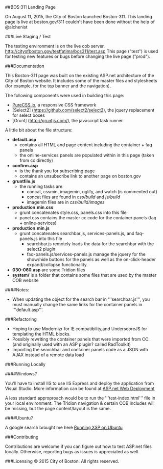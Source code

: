 ##BOS:311 Landing Page

On August 11, 2015, the City of Boston launched Boston-311. 
This landing page is live at boston.gov/311
couldn't have been done without the help of @alchenist

###Live Staging / Test

The testing environment is on the live cob server.
http://cityofboston.gov/testfatima/bos311/test.asp
This page ("test") is used for testing new features or bugs before changing the live page ("prod").

###Documentation

This Boston-311 page was built on the existing ASP.net architecture of the City of Boston website. 
It includes some of the master files and stylesheets (for example, for the top banner and the navigation). 

The following components were used in building this page:

- [PureCSS.io](https://github.com/yahoo/pure/), a responsive CSS framework
- [Select2] (https://github.com/select2/select2), the jquery replacement for select boxes
- [Grunt] (http://gruntjs.com/), the javascript task runner

A little bit about the file structure:
- **default.asp**
  - contains all HTML and page content including the container + faq panels
  - the online-services panels are populated within in this page (taken from cc directly)
- **confirm.asp**
  - is the thank you for subscribing page
  - contains an unsubscribe link to another page on boston.gov
- **gruntfile.js**
  - the running tasks are:
    - concat, cssmin, imagemin, uglify, and watch (is commented out)
    - concat files are found in *css/build* and *js/build*
    - imagemin files are in *css/build/images*
- **production.min.css**
  - grunt concatenates style.css, panels.css into this file
  - panel.css contains the master cc code for the container panels (faq + online-services)
- **production.min.js**
  - grunt concatenates searchbar.js, services-panels.js, and faq-panels.js into this file
    - searchbar.js remotely loads the data for the searchbar with the select2 plugin 
    - faq-panels.js/services-panels.js manage the jquery for the show/hide buttons for the panels as well as the on-click-header expand/collapse functionality.
- **030-060.asp** are some Tridion files
- **system/** is a folder that contains some files that are used by the master COB website

####Notes:

- When updating the object for the search bar in '''searchbar.js''', you must manually change the same links for the container panels in '''default.asp'''. 

###Refactoring

- Hoping to use Modernizr for IE compatibility,and UnderscoreJS for templating the HTML blocks.
- Possibly rewriting the container panels that were imported from CC. (and originally used with an ASP plugin? called RadToolkit)
- Importing the searchbar and container panels code as a JSON with AJAX instead of a remote data load


###Running Locally

####Windows?

You'll have to install IIS to use IIS Express and deploy the application from Visual Studio.
More information can be found at [ASP.net Web Deployment](http://www.asp.net/mvc/overview/deployment/visual-studio-web-deployment/deploying-to-iis) 

A less standard approproach would be to run the '''test-index.html''' file in your local environment. 
The Tridion navigation & certain COB includes will be missing, but the page content/layout is the same.

####Ubuntu?

A google search brought me here [Running XSP on Ubuntu](http://www.howtogeek.com/howto/ubuntu/run-aspnet-applications-on-ubuntu-for-developers/)

###Contributing

Contributions are welcome if you can figure out how to test ASP.net files locally.
Otherwise, reporting bugs as issues is appreciated as well.

###Licensing
© 2015 City of Boston. All rights reserved.
